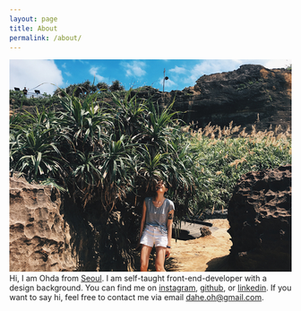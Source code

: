 ```yaml
---
layout: page
title: About
permalink: /about/
---
```


![ohda in the bushes](/images/me.jpg)
Hi, I am Ohda from [Seoul](https://goo.gl/maps/XHPqFJ4B4Dy). I am self-taught front-end-developer with a design background.
You can find me on [instagram](https://instagram.com/ohdayoda), [github](https://github.com/yogicat), or [linkedin](https://linkedin.com/in/dahe-oh-019b02151/). If you want to say hi, feel free to contact me via email <dahe.oh@gmail.com>.

